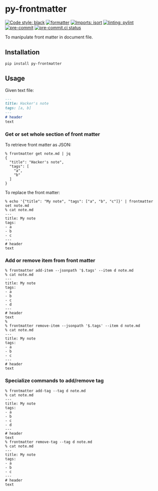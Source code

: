 # py-frontmatter

[![Code style: black](https://img.shields.io/badge/code%20style-black-000000.svg)](https://github.com/psf/black)
[![formatter](https://img.shields.io/badge/%20formatter-docformatter-fedcba.svg)](https://github.com/PyCQA/docformatter)
[![Imports: isort](https://img.shields.io/badge/%20imports-isort-%231674b1?style=flat&labelColor=ef8336)](https://pycqa.github.io/isort/)
[![linting: pylint](https://img.shields.io/badge/linting-pylint-yellowgreen)](https://github.com/PyCQA/pylint)
[![pre-commit](https://img.shields.io/badge/pre--commit-enabled-brightgreen?logo=pre-commit&logoColor=white)](https://github.com/pre-commit/pre-commit)
[![pre-commit.ci status](https://results.pre-commit.ci/badge/github/koyeung/py-frontmatter/main.svg)](https://results.pre-commit.ci/latest/github/koyeung/py-frontmatter/main)

To manipulate front matter in document file.

## Installation

```shell
pip install py-frontmatter
```

## Usage

Given text file:
```markdown
---
title: Hacker's note
tags: [a, b]
---
# header
text
```

### Get or set whole section of front matter

To retrieve front matter as JSON:
```commandline
% frontmatter get note.md | jq
{
  "title": "Hacker's note",
  "tags": [
    "a",
    "b"
  ]
}
```

To replace the front matter:
```commandline
% echo '{"title": "My note", "tags": ["a", "b", "c"]}' | frontmatter set note.md
% cat note.md
---
title: My note
tags:
- a
- b
- c
---
# header
text
```

### Add or remove item from front matter

```commandline
% frontmatter add-item --jsonpath '$.tags' --item d note.md
% cat note.md
---
title: My note
tags:
- a
- b
- c
- d
---
# header
text
%
% frontmatter remove-item --jsonpath '$.tags' --item d note.md
% cat note.md
---
title: My note
tags:
- a
- b
- c
---
# header
text
```

### Specialize commands to add/remove tag

```commandline
% frontmatter add-tag --tag d note.md
% cat note.md
---
title: My note
tags:
- a
- b
- c
- d
---
# header
text
% frontmatter remove-tag --tag d note.md
% cat note.md
---
title: My note
tags:
- a
- b
- c
---
# header
text
```
